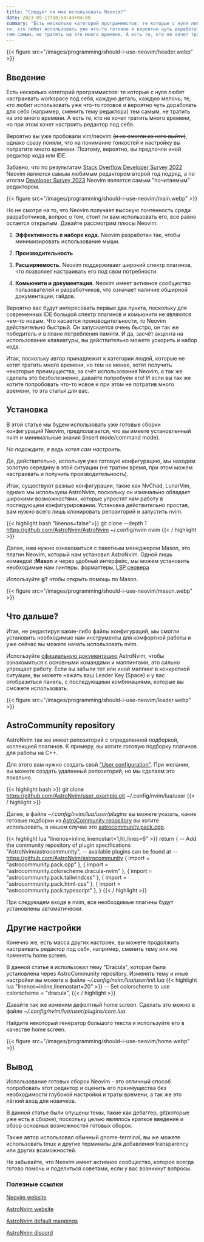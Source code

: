 ```yaml
---
title: "Следует ли мне использовать Neovim?"
date: 2023-09-17T10:54:43+04:00
summary: "Есть несколько категорий программистов: те которые с нуля любят настраивать workspace под себя, каждую деталь, каждую мелочь;
те, кто любит использовать уже что-то готовое и вероятно чуть доработать для себя (например, сменить тему редактора)
тем самым, не тратить на это много времени. А есть те, кто не хочет тратить много времени, но при этом хочет настроить редактор под себя."
---
```


{{< figure src="/images/programming/should-i-use-neovim/header.webp" >}}

## Введение

Есть несколько категорий программистов: те которые с нуля любят настраивать workspace под себя, каждую деталь, каждую мелочь;
те, кто любит использовать уже что-то готовое и вероятно чуть доработать для себя (например, сменить тему редактора)
тем самым, не тратить на это много времени. А есть те, кто не хочет тратить много времени, но при этом хочет настроить редактор под себя.

Вероятно вы уже пробовали vim/neovim ~~(и не смогли из него выйти)~~, однако сразу поняли, что на понимание тонкостей и настройку вы потратите много времени.
Поэтому, вероятно, вы предпочли иной редактор кода или IDE.

Забавно, что по результатам [Stack Overflow Developer Survey 2022](https://survey.stackoverflow.co/2022) Neovim является самым любимым редактором второй год подряд, а по итогам
[Developer Survey 2023](https://survey.stackoverflow.co/2023) Neovim является самым "почитаемым" редактором. 

{{< figure src="/images/programming/should-i-use-neovim/main.webp"  >}}

Но не смотря на то, что Neovim получает высокую почтенность среди разработчиков, вопрос о том, стоит ли вам использовать его, все равно остается открытым.
Давайте рассмотрим плюсы Neovim:

1. **Эффективность в наборе кода.** Neovim разработан так, чтобы минимизировать использование мыши. 

2. **Производительность**

3. **Расширяемость.** 
Neovim поддерживает широкий спектр плагинов, что позволяет настраивать его под свои потребности.

4. **Комьюнити и документация.**
Neovim имеет активное сообщество пользователей и разработчиков, что означает наличие обширной документации, гайдов.

Вероятно вас будут интересовать первые два пункта, поскольку для современных IDE большой спектр плагинов и комьюнити не являются чем-то новым.
Что касается производительности, то Neovim действительно быстрый. Он запускается очень быстро, он так же победитель и в плане потребления памяти.
И да, засчёт акцента на использование клавиатуры, вы действительно можете ускорить и набор кода. 

Итак, поскольку автор принадлежит к категории людей, которые не хотят тратить много времени, но тем не менее, хотят получить некоторые преимущества, за счёт использования Neovim, а так же сделать это безболезненно, давайте попробуем его!
И если вы так же хотите попробовать что-то новое и при этом не потратив много времени, то эта статья для вас.

## Установка

В этой статье мы будем использовать уже готовые сборки конфигураций Neovim, предполагается, что вы имеете установленный nvim и минимальные знания (insert mode/command mode).

*Но подождите, я ведь хотел сам настроить.* 

Да, действительно, используя уже готовую конфигурацию, мы находим золотую середину в этой ситуации (не тратим время, при этом можем настраивать и получить производительность).

Итак, существуют разные конфигурации, такие как NvChad, LunarVim, однако мы используем AstroNvim, поскольку он изначально обладает широкими возможностями, которые упростят нам работу в последующем конфигурировании.
Установка действительно простая, вам нужно всего лишь клонировать репозиторий и запустить nvim.

{{< highlight bash "linenos=false">}}
git clone --depth 1 https://github.com/AstroNvim/AstroNvim ~/.config/nvim
nvim
{{< / highlight >}}

Далее, нам нужно ознакомиться с пакетным менеджером Mason, это плагин Neovim, который нам установил AstroNvim. 
Одной лишь командой **:Mason** и через удобный интерфейс, мы можем установить необходимые нам линтеры, форматтеры, [LSP сервера](https://en.wikipedia.org/wiki/Language_Server_Protocol)

Используйте **g?** чтобы открыть помощь по Mason. 

{{< figure src="/images/programming/should-i-use-neovim/mason.webp" >}}

## Что дальше?

Итак, не редактируя какие-либо файлы конфигураций, мы смогли установить необходимые нам инструменты для комфортной работы и уже сейчас вы можете начать использовать nvim.

Используйте [официальную документацию](https://astronvim.com/Basic%20Usage/walkthrough) AstroNvim, чтобы ознакомиться с основными командами и маппингами, это сильно упрощает работу.
Если вы забыли тот или иной маппинг в конкретной ситуации, вы можете нажать ваш Leader Key (Space) и у вас отобразиться панель, с последующими комбинациями, которые вы сможете использовать.

{{< figure src="/images/programming/should-i-use-neovim/leader.webp" >}}

## AstroCommunity repository

AstroNvim так же имеет репозиторий с определенной подборкой, коллекцией плагинов.
К примеру, вы хотите готовую подборку плагинов для работы на C++. 

Для этого вам нужно создать свой ["User configuration"](https://astronvim.com/configuration/manage_user_config).
При желании, вы можете создать удаленный репозиторий, но мы сделаем это локально.

{{< highlight bash >}}
git clone https://github.com/AstroNvim/user_example.git ~/.config/nvim/lua/user
{{< / highlight >}}

Далее, в файле *~/.config/nvim/lua/user/plugins* вы можете указать, какие готовые подборки из [AstroCommunity repository](https://github.com/AstroNvim/astrocommunity/) вы хотите использовать,
в нашем случае это [astrocommunity.pack.cpp](https://github.com/AstroNvim/astrocommunity/tree/main/lua/astrocommunity/pack/cpp).

{{< highlight lua "linenos=inline,linenostart=1,hl_lines=6" >}}
return {
  -- Add the community repository of plugin specifications
  "AstroNvim/astrocommunity",
  -- available plugins can be found at 
  -- https://github.com/AstroNvim/astrocommunity
    { import = "astrocommunity.pack.cpp" },
    { import = "astrocommunity.colorscheme.dracula-nvim" },
    { import = "astrocommunity.pack.tailwindcss" },
    { import = "astrocommunity.pack.html-css" },
    { import = "astrocommunity.pack.typescript" },
}
{{< / highlight >}}


При следующем входе в nvim, все необходимые плагины будут установлены автоматически.

## Другие настройки
Конечно же, есть масса других настроек, вы можете продолжить настраивать редактор под себя, 
например, сменить тему или же поменять home screen.

В данной статье я использовал тему "Dracula", которая была установлена через AstroCommunity repository.
Изменять тему и иные настройки вы можете в файле *~/.config/nvim/lua/user/init.lua* 
{{< highlight lua "linenos=inline,linenostart=20" >}}
  -- Set colorscheme to use
  colorscheme = "dracula",
{{< / highlight >}}

Давайте так же изменим дефолтный home screen.
Сделать это можно в файле *~/.config/nvim/lua/user/plugins/core.lua*.

Найдите некоторый генератор большого текста и используйте его в качестве home screen.

{{< figure src="/images/programming/should-i-use-neovim/home.webp" >}}


## Вывод

Использование готовых сборок Neovim - это отличный способ попробовать этот редактор и оценить его преимущества без необходимости глубокой настройки и траты времени, а так же это лёгкий вход для новичков.

В данной статье были опущены темы, такие как дебаггер, git(которые уже есть в сборке), поскольку целью являлось краткое введение и обзор основных возможностей готовых сборок.

Также автор использовал обычный gnome-terminal, вы же можете использовать tmux и другие терминалы для добавления transparency или других возможностей.

Не забывайте, что Neovim имеет активное сообщество, которое всегда готово помочь и поделиться советами, если у вас возникнут вопросы.

### Полезные ссылки
[Neovim website](https://neovim.io/)

[AstroNvim website](https://astronvim.com/)

[AstroNvim default mappings](https://astronvim.com/Basic%20Usage/mappings])

[AstroNvim discord](https://discord.astronvim.com/)

